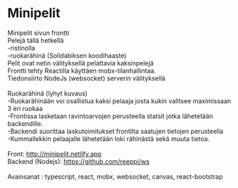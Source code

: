 # Minipelit

Minipelit sivun frontti<br/>
Pelejä tällä hetkellä<br/>
-ristinolla <br/>
-ruokarähinä (Solidabiksen koodihaaste)<br/>
Pelit ovat netin välityksellä pelattavia kaksinpelejä<br/>
Frontti tehty Reactilla käyttäen mobx-tilanhallintaa.<br/>
Tiedonsiirto NodeJs (websocket) serverin välityksellä<br/>
<br/>
Ruokarähinä (lyhyt kuvaus)<br/>
-Ruokarähinään voi osallistua kaksi pelaaja josta kukin valitsee maximissaan 3 eri ruokaa<br/>
-Frontissa lasketaan ravintoarvojen perusteella statsit jotka lähetetään backendille.<br/>
-Backendi suorittaa laskutoimitukset frontilta saatujen tietojen perusteella<br/>
-Kummallekkin pelaajalle lähetetään loki rähinästä sekä muuta tietoa. <br/>
<br/>
Front: http://minipelit.netlify.app <br/>
Backend (Nodejs): https://github.com/reeppi/ws<br/>
<br/>
Avainsanat : typescript, react, mobx, websocket, canvas, react-bootstrap<br/>
